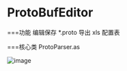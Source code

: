 # ProtoBufEditor
===功能
编辑保存 *.proto
导出 xls 配置表

===核心类
ProtoParser.as

![image](https://github.com/moketao/ProtoBufEditor/raw/master/pic/1.png)
